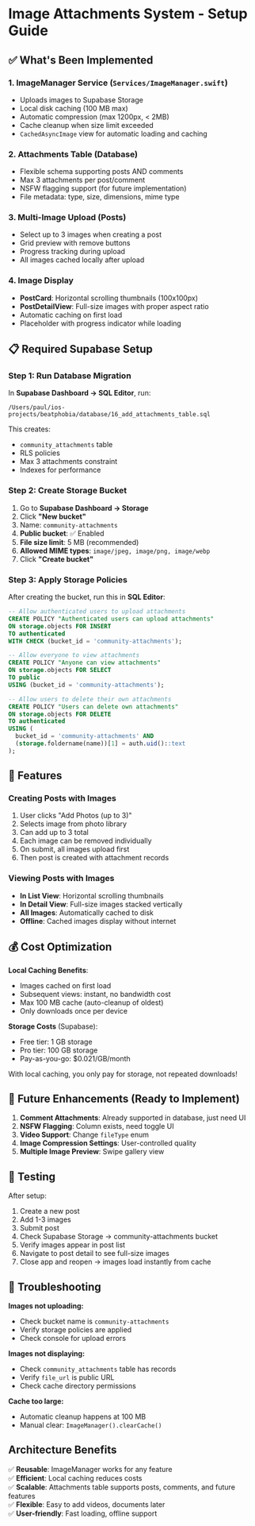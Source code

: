 # Image Attachments System - Setup Guide

## ✅ What's Been Implemented

### 1. **ImageManager Service** (`Services/ImageManager.swift`)
- Uploads images to Supabase Storage
- Local disk caching (100 MB max)
- Automatic compression (max 1200px, < 2MB)
- Cache cleanup when size limit exceeded
- `CachedAsyncImage` view for automatic loading and caching

### 2. **Attachments Table** (Database)
- Flexible schema supporting posts AND comments
- Max 3 attachments per post/comment
- NSFW flagging support (for future implementation)
- File metadata: type, size, dimensions, mime type

### 3. **Multi-Image Upload** (Posts)
- Select up to 3 images when creating a post
- Grid preview with remove buttons
- Progress tracking during upload
- All images cached locally after upload

### 4. **Image Display**
- **PostCard**: Horizontal scrolling thumbnails (100x100px)
- **PostDetailView**: Full-size images with proper aspect ratio
- Automatic caching on first load
- Placeholder with progress indicator while loading

## 📋 Required Supabase Setup

### Step 1: Run Database Migration

In **Supabase Dashboard → SQL Editor**, run:
```
/Users/paul/ios-projects/beatphobia/database/16_add_attachments_table.sql
```

This creates:
- `community_attachments` table
- RLS policies
- Max 3 attachments constraint
- Indexes for performance

### Step 2: Create Storage Bucket

1. Go to **Supabase Dashboard → Storage**
2. Click **"New bucket"**
3. Name: `community-attachments`
4. **Public bucket**: ✅ Enabled
5. **File size limit**: 5 MB (recommended)
6. **Allowed MIME types**: `image/jpeg, image/png, image/webp`
7. Click **"Create bucket"**

### Step 3: Apply Storage Policies

After creating the bucket, run this in **SQL Editor**:

```sql
-- Allow authenticated users to upload attachments
CREATE POLICY "Authenticated users can upload attachments"
ON storage.objects FOR INSERT
TO authenticated
WITH CHECK (bucket_id = 'community-attachments');

-- Allow everyone to view attachments
CREATE POLICY "Anyone can view attachments"
ON storage.objects FOR SELECT
TO public
USING (bucket_id = 'community-attachments');

-- Allow users to delete their own attachments
CREATE POLICY "Users can delete own attachments"
ON storage.objects FOR DELETE
TO authenticated
USING (
  bucket_id = 'community-attachments' AND
  (storage.foldername(name))[1] = auth.uid()::text
);
```

## 🎨 Features

### Creating Posts with Images
1. User clicks "Add Photos (up to 3)"
2. Selects image from photo library
3. Can add up to 3 total
4. Each image can be removed individually
5. On submit, all images upload first
6. Then post is created with attachment records

### Viewing Posts with Images
- **In List View**: Horizontal scrolling thumbnails
- **In Detail View**: Full-size images stacked vertically
- **All Images**: Automatically cached to disk
- **Offline**: Cached images display without internet

## 💰 Cost Optimization

**Local Caching Benefits**:
- Images cached on first load
- Subsequent views: instant, no bandwidth cost
- Max 100 MB cache (auto-cleanup of oldest)
- Only downloads once per device

**Storage Costs** (Supabase):
- Free tier: 1 GB storage
- Pro tier: 100 GB storage  
- Pay-as-you-go: $0.021/GB/month

With local caching, you only pay for storage, not repeated downloads!

## 🔮 Future Enhancements (Ready to Implement)

1. **Comment Attachments**: Already supported in database, just need UI
2. **NSFW Flagging**: Column exists, need toggle UI
3. **Video Support**: Change `fileType` enum
4. **Image Compression Settings**: User-controlled quality
5. **Multiple Image Preview**: Swipe gallery view

## 🧪 Testing

After setup:
1. Create a new post
2. Add 1-3 images
3. Submit post
4. Check Supabase Storage → community-attachments bucket
5. Verify images appear in post list
6. Navigate to post detail to see full-size images
7. Close app and reopen → images load instantly from cache

## 🐛 Troubleshooting

**Images not uploading:**
- Check bucket name is `community-attachments`
- Verify storage policies are applied
- Check console for upload errors

**Images not displaying:**
- Check `community_attachments` table has records
- Verify `file_url` is public URL
- Check cache directory permissions

**Cache too large:**
- Automatic cleanup happens at 100 MB
- Manual clear: `ImageManager().clearCache()`

## Architecture Benefits

✅ **Reusable**: ImageManager works for any feature  
✅ **Efficient**: Local caching reduces costs  
✅ **Scalable**: Attachments table supports posts, comments, and future features  
✅ **Flexible**: Easy to add videos, documents later  
✅ **User-friendly**: Fast loading, offline support  

